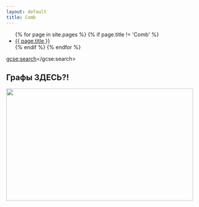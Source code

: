 ```yaml
---
layout: default
title: Comb
---
```


<ul>
  {% for page in site.pages %}
    {% if page.title != 'Comb' %}
        <li>
        <a href="{{ site.baseurl }}{{ page.url }}">{{ page.title }}</a>
        </li>
    {% endif %}
  {% endfor %}
</ul>

<script>
  (function() {
    var cx = '011003460990169060326:6tdnecmzel8';
    var gcse = document.createElement('script');
    gcse.type = 'text/javascript';
    gcse.async = true;
    gcse.src = 'https://cse.google.com/cse.js?cx=' + cx;
    var s = document.getElementsByTagName('script')[0];
    s.parentNode.insertBefore(gcse, s);
  })();
</script>
<gcse:search></gcse:search>


## Графы ЗДЕСЬ?!
<img src="https://i.ytimg.com/vi/v7yYeeQiI8A/maxresdefault.jpg" width="500" height="300">